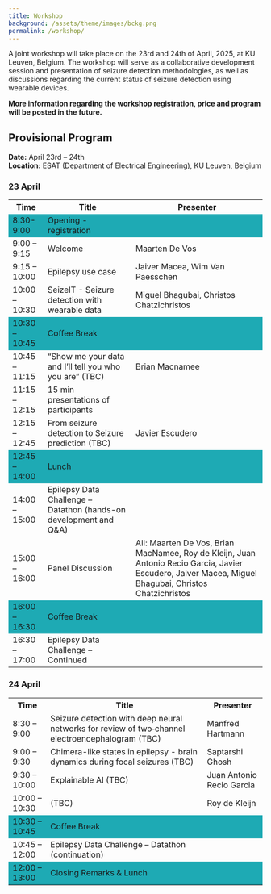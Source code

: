 ```yaml
---
title: Workshop
background: /assets/theme/images/bckg.png
permalink: /workshop/
---
```


A joint workshop will take place on the 23rd and 24th of April, 2025, at KU Leuven, Belgium. The workshop will serve as a collaborative development session and presentation of seizure detection methodologies, as well as discussions regarding the current status of seizure detection using wearable devices.


**More information regarding the workshop registration, price and program will be posted in the future.**


## Provisional Program

**Date:** April 23rd – 24th  
**Location:** ESAT (Department of Electrical Engineering), KU Leuven, Belgium  

### 23 April

<table>
    <tr>
        <th>Time</th>
        <th>Title</th>
        <th>Presenter</th>
    </tr>
    <tr style="background-color:rgb(30, 170, 180); height: 2px;"><td>8:30-9:00</td><td>Opening - registration</td><td></td></tr>
    <tr><td>9:00 – 9:15</td><td>Welcome</td><td>Maarten De Vos</td></tr>
    <tr><td>9:15 – 10:00</td><td>Epilepsy use case</td><td>Jaiver Macea, Wim Van Paesschen</td></tr>
    <tr><td>10:00 – 10:30</td><td>SeizeIT - Seizure detection with wearable data</td><td>Miguel Bhagubai, Christos Chatzichristos</td></tr>
    <tr style="background-color:rgb(30, 170, 180); height: 2px;"><td>10:30 – 10:45</td><td>Coffee Break</td><td></td></tr>
    <tr><td>10:45 – 11:15</td><td>“Show me your data and I’ll tell you who you are” (TBC)</td><td>Brian Macnamee</td></tr>
    <tr><td>11:15 – 12:15</td><td>15 min presentations of participants</td><td></td></tr>
    <tr><td>12:15 – 12:45</td><td>From seizure detection to Seizure prediction (TBC)</td><td>Javier Escudero</td></tr>
    <tr style="background-color:rgb(30, 170, 180); height: 2px;"><td>12:45 – 14:00</td><td>Lunch</td><td></td></tr>
    <tr><td>14:00 – 15:00</td><td>Epilepsy Data Challenge – Datathon (hands-on development and Q&A)</td><td></td></tr>
    <tr><td>15:00 – 16:00</td><td>Panel Discussion</td><td>All: Maarten De Vos, Brian MacNamee, Roy de Kleijn, Juan Antonio Recio Garcia, Javier Escudero, Jaiver Macea, Miguel Bhagubai, Christos Chatzichristos</td></tr>
    <tr style="background-color:rgb(30, 170, 180); height: 2px;"><td>16:00 – 16:30</td><td>Coffee Break</td><td></td></tr>
    <tr><td>16:30 – 17:00</td><td>Epilepsy Data Challenge – Continued</td><td></td></tr>
</table>


### 24 April

<table>
    <tr>
        <th>Time</th>
        <th>Title</th>
        <th>Presenter</th>
    </tr>
    <tr><td>8:30 – 9:00</td><td>Seizure detection with deep neural networks for review of two‐channel electroencephalogram (TBC)</td><td>Manfred Hartmann</td></tr>
    <tr><td>9:00 – 9:30</td><td>Chimera-like states in epilepsy - brain dynamics during focal seizures (TBC)</td><td>Saptarshi Ghosh</td></tr>
    <tr><td>9:30 – 10:00</td><td>Explainable AI (TBC)</td><td>Juan Antonio Recio Garcia</td></tr>
    <tr><td>10:00 – 10:30</td><td>(TBC)</td><td>Roy de Kleijn</td></tr>
    <tr style="background-color:rgb(30, 170, 180); height: 2px;"><td>10:30 – 10:45</td><td>Coffee Break</td><td></td></tr>
    <tr><td>10:45 – 12:00</td><td>Epilepsy Data Challenge – Datathon (continuation)</td><td></td></tr>
    <tr style="background-color:rgb(30, 170, 180); height: 2px;"><td>12:00 – 13:00</td><td>Closing Remarks & Lunch</td><td></td></tr>
</table>
